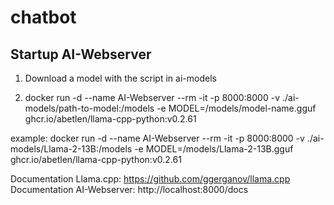 # chatbot

## Startup AI-Webserver

1. Download a model with the script in ai-models

2. docker run -d --name AI-Webserver --rm -it -p 8000:8000 -v ./ai-models/path-to-model:/models -e MODEL=/models/model-name.gguf ghcr.io/abetlen/llama-cpp-python:v0.2.61

example: docker run -d --name AI-Webserver --rm -it -p 8000:8000 -v ./ai-models/Llama-2-13B:/models -e MODEL=/models/Llama-2-13B.gguf ghcr.io/abetlen/llama-cpp-python:v0.2.61

Documentation Llama.cpp: https://github.com/ggerganov/llama.cpp
Documentation AI-Webserver: http://localhost:8000/docs 